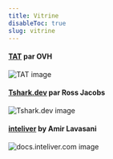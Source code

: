 ```yaml
---
title: Vitrine
disableToc: true
slug: vitrine
---
```


#### [TAT](https://ovh.github.io/tat/overview/) par OVH
![TAT image](/images/showcase/tat.png?width=90pc)

#### [Tshark.dev](https://tshark.dev) par Ross Jacobs
![Tshark.dev image](/images/showcase/tshark_dev.png?width=90pc)

#### [inteliver](https://docs.inteliver.com) by Amir Lavasani
![docs.inteliver.com image](/images/showcase/inteliver_docs.png?width=90pc)